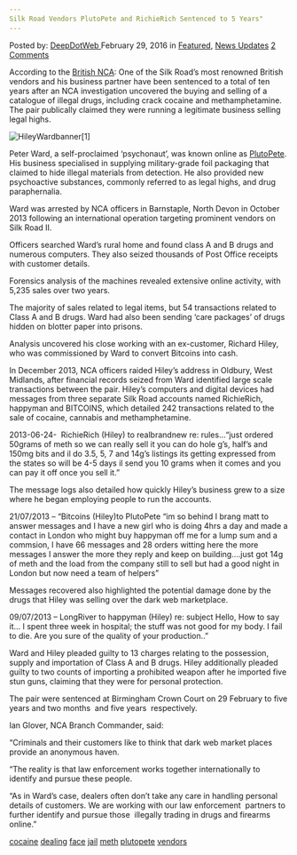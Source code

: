 ```yaml
---
Silk Road Vendors PlutoPete and RichieRich Sentenced to 5 Years"
---
```

<article class="post-listing post-13352 post type-post status-publish format-standard has-post-thumbnail hentry  tag-cocaine tag-dealing tag-face tag-meth tag-plutopete tag-vendors">
    <div class="post-inner">
        <span>Posted by: <a href="https://www.deepdotweb.com/author/admin/" title="">DeepDotWeb </a></span>
    <span>February 29, 2016</span>
    <span>in <a href="https://www.deepdotweb.com/category/deepdot-news/" rel="category tag">Featured</a>, <a href="https://www.deepdotweb.com/category/news-updates/" rel="category tag">News Updates</a></span>
    <span><a href="https://www.deepdotweb.com/2016/02/29/silk-road-vendors-plutopete-and-richierich-sentenced-to-5-years/#comments">2 Comments</a></span>
    </p>
    <div class="clear"></div>
    <div class="entry">
    <p class="p1">According to the <a href="http://www.nationalcrimeagency.gov.uk/news/821-legal-highs-silk-road-vendors-face-jail-for-meth-and-cocaine-dealing">British NCA</a>: One of the Silk Road’s most renowned British vendors and his business partner have been sentenced to a total of ten years after an NCA investigation uncovered the buying and selling of a catalogue of illegal drugs, including crack cocaine and methamphetamine. The pair publically claimed they were running a legitimate business selling legal highs.</p>
    <p class="p1"><img class="aligncenter size-full wp-image-13353" src="/imgs/2016/02/HileyWardbanner1.jpg" alt="HileyWardbanner[1]" width="960" height="318" srcset="/imgs/2016/02/HileyWardbanner1.jpg 960w, /imgs/2016/02/HileyWardbanner1-300x99.jpg 300w" sizes="(max-width: 960px) 100vw, 960px" /></p>
    <p class="p1">Peter Ward, a self-proclaimed ‘psychonaut’, was known online as <a href="https://www.deepdotweb.com/2015/02/18/5-people-charged-uk-deep-web-crimes/">PlutoPete</a>. His business specialised in supplying military-grade foil packaging that claimed to hide illegal materials from detection. He also provided new psychoactive substances, commonly referred to as legal highs, and drug paraphernalia.</p>
    <p class="p1">Ward was arrested by NCA officers in Barnstaple, North Devon in October 2013 following an international operation targeting prominent vendors on Silk Road II.</p>
    <p class="p1">Officers searched Ward’s rural home and found class A and B drugs and numerous computers. They also seized thousands of Post Office receipts with customer details.</p>
    <p class="p1">Forensics analysis of the machines revealed extensive online activity, with 5,235 sales over two years.</p>
    <p class="p1">The majority of sales related to legal items, but 54 transactions related to Class A and B drugs. Ward had also been sending ‘care packages’ of drugs hidden on blotter paper into prisons.</p>
    <p class="p1">Analysis uncovered his close working with an ex-customer, Richard Hiley, who was commissioned by Ward to convert Bitcoins into cash.</p>
    <p class="p1">In December 2013, NCA officers raided Hiley’s address in Oldbury, West Midlands, after financial records seized from Ward identified large scale transactions between the pair. Hiley’s computers and digital devices had messages from three separate Silk Road accounts named RichieRich, happyman and BITCOINS, which detailed 242 transactions related to the sale of cocaine, cannabis and methamphetamine.</p>
    <p class="p1">2013-06-24-  RichieRich (Hiley) to realbrandnew re: rules…“just ordered 50grams of meth so we can really sell it you can do hole g&#8217;s, half&#8217;s and 150mg bits and il do 3.5, 5, 7 and 14g&#8217;s listings its getting expressed from the states so will be 4-5 days il send you 10 grams when it comes and you can pay it off once you sell it.”</p>
    <p class="p1">The message logs also detailed how quickly Hiley’s business grew to a size where he began employing people to run the accounts.</p>
    <p class="p1">21/07/2013 &#8211; “Bitcoins (Hiley)to PlutoPete “im so behind I brang matt to answer messages and I have a new girl who is doing 4hrs a day and made a contact in London who might buy happyman off me for a lump sum and a commsion, I have 66 messages and 28 orders witting here the more messages I answer the more they reply and keep on building….just got 14g of meth and the load from the company still to sell but had a good night in London but now need a team of helpers”</p>
    <p class="p1">Messages recovered also highlighted the potential damage done by the drugs that Hiley was selling over the dark web marketplace.</p>
    <p class="p1">09/07/2013 &#8211; LongRiver to happyman (Hiley) re: subject Hello, How to say it&#8230; I spent three week in hospital; the stuff was not good for my body. I fail to die. Are you sure of the quality of your production..”</p>
    <p class="p1">Ward and Hiley pleaded guilty to 13 charges relating to the possession, supply and importation of Class A and B drugs. Hiley additionally pleaded guilty to two counts of importing a prohibited weapon after he imported five stun guns, claiming that they were for personal protection.</p>
    <p class="p1">The pair were sentenced at Birmingham Crown Court on 29 February to five years and two months  and five years  respectively.</p>
    <p class="p1">Ian Glover, NCA Branch Commander, said:</p>
    <p class="p1">“Criminals and their customers like to think that dark web market places provide an anonymous haven.</p>
    <p class="p1">“The reality is that law enforcement works together internationally to identify and pursue these people.</p>
    <p class="p1">“As in Ward’s case, dealers often don’t take any care in handling personal details of customers. We are working with our law enforcement  partners to further identify and pursue those  illegally trading in drugs and firearms online.”</p>
    </div>
    <a href="https://www.deepdotweb.com/tag/cocaine/" rel="tag">cocaine</a> <a href="https://www.deepdotweb.com/tag/dealing/" rel="tag">dealing</a> <a href="https://www.deepdotweb.com/tag/face/" rel="tag">face</a> <a href="https://www.deepdotweb.com/tag/jail/" rel="tag">jail</a> <a href="https://www.deepdotweb.com/tag/meth/" rel="tag">meth</a> <a href="https://www.deepdotweb.com/tag/plutopete/" rel="tag">plutopete</a>  <a href="https://www.deepdotweb.com/tag/vendors/" rel="tag">vendors</a></span> <span style="display:none" class="updated">2016-02-29</span>
    <div style="display:none" class="vcard author" itemprop="author" itemscope itemtype="http://schema.org/Person"><strong class="fn" itemprop="name">
    
